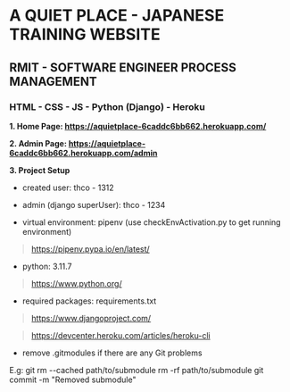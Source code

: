 # A QUIET PLACE - JAPANESE TRAINING WEBSITE
## RMIT - SOFTWARE ENGINEER PROCESS MANAGEMENT
### HTML - CSS - JS - Python (Django) - Heroku

**1. Home Page: https://aquietplace-6caddc6bb662.herokuapp.com/**

**2. Admin Page: https://aquietplace-6caddc6bb662.herokuapp.com/admin**

**3. Project Setup**

- created user: thco - 1312

- admin (django superUser): thco - 1234

- virtual environment: pipenv (use checkEnvActivation.py to get running environment)

> https://pipenv.pypa.io/en/latest/

- python: 3.11.7

> https://www.python.org/

- required packages: requirements.txt

> https://www.djangoproject.com/

> https://devcenter.heroku.com/articles/heroku-cli

- remove .gitmodules if there are any Git problems

E.g:
git rm --cached path/to/submodule
rm -rf path/to/submodule
git commit -m "Removed submodule"
